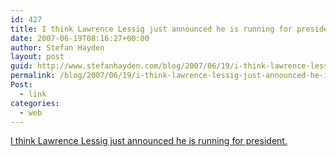 ```yaml
---
id: 427
title: I think Lawrence Lessig just announced he is running for president.
date: 2007-06-19T08:16:27+00:00
author: Stefan Hayden
layout: post
guid: http://www.stefanhayden.com/blog/2007/06/19/i-think-lawrence-lessig-just-announced-he-is-running-for-president/
permalink: /blog/2007/06/19/i-think-lawrence-lessig-just-announced-he-is-running-for-president/
Post:
  - link
categories:
  - web
---
```

<p><a href="http://www.lessig.org/blog/archives/003800.shtml">I think Lawrence Lessig just announced he is running for president.</a>
</p>

